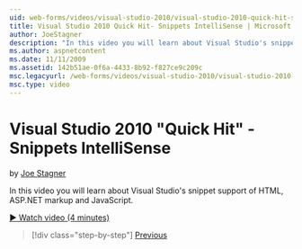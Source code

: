 ```yaml
---
uid: web-forms/videos/visual-studio-2010/visual-studio-2010-quick-hit-snippets-intellisense
title: Visual Studio 2010 Quick Hit- Snippets IntelliSense | Microsoft Docs
author: JoeStagner
description: "In this video you will learn about Visual Studio's snippet support of HTML, ASP.NET markup and JavaScript."
ms.author: aspnetcontent
ms.date: 11/11/2009
ms.assetid: 142b51ae-0f6a-4433-8b92-f827ce9c209c
msc.legacyurl: /web-forms/videos/visual-studio-2010/visual-studio-2010-quick-hit-snippets-intellisense
msc.type: video
---
```

Visual Studio 2010 "Quick Hit" - Snippets IntelliSense
====================
by [Joe Stagner](https://github.com/JoeStagner)

In this video you will learn about Visual Studio's snippet support of HTML, ASP.NET markup and JavaScript.

[&#9654; Watch video (4 minutes)](https://channel9.msdn.com/Blogs/ASP-NET-Site-Videos/visual-studio-2010-quick-hit-snippets-intellisense)

> [!div class="step-by-step"]
> [Previous](visual-studio-2010-quick-hit-websites-instead-of-web-projects.md)
